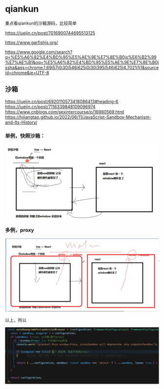 # qiankun

重点看qiankun的沙箱源码，比较简单

https://juejin.cn/post/7016900744695513125

https://www.garfishjs.org/

https://www.google.com/search?q=%E5%A6%82%E4%BD%95%E5%AE%9E%E7%8E%B0js%E6%B2%99%E7%AE%B1&oq=%E5%A6%82%E4%BD%95%E5%AE%9E%E7%8E%B0jssha&aqs=chrome.1.69i57j0i30i546i625j0i30i395i546i625l4.7021j1j1&sourceid=chrome&ie=UTF-8

## 沙箱

https://juejin.cn/post/6920110573418086413#heading-6
https://juejin.cn/post/7116339848109096974
https://www.cnblogs.com/sexintercourse/p/16980569.html
https://hijiangtao.github.io/2022/06/11/JavaScript-Sandbox-Mechanism-and-Its-History/

### 单例，快照沙箱：

![](assets/2022-12-16-15-04-16.png)

### 多例，proxy

![](assets/2022-12-16-15-07-21.png)

以上，所以

![](assets/2022-12-16-15-05-27.png)
